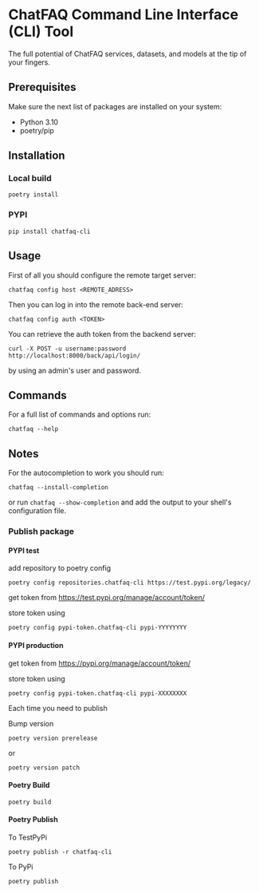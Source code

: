 # ChatFAQ Command Line Interface (CLI) Tool

The full potential of ChatFAQ services, datasets, and models at the tip of your fingers.

## Prerequisites

Make sure the next list of packages are installed on your system:

- Python 3.10
- poetry/pip

## Installation

### Local build

`poetry install`

### PYPI

`pip install chatfaq-cli`

## Usage

First of all you should configure the remote target server:

`chatfaq config host <REMOTE_ADRESS>`

Then you can log in into the remote back-end server:

`chatfaq config auth <TOKEN>`

You can retrieve the auth token from the backend server:

`curl -X POST -u username:password http://localhost:8000/back/api/login/`

by using an admin's user and password.

## Commands

For a full list of commands and options run:

`chatfaq --help`

## Notes

For the autocompletion to work you should run:

`chatfaq --install-completion`

or run `chatfaq --show-completion` and add the output to your shell's configuration file.

### Publish package

#### PYPI test

add repository to poetry config

    poetry config repositories.chatfaq-cli https://test.pypi.org/legacy/

get token from https://test.pypi.org/manage/account/token/

store token using

    poetry config pypi-token.chatfaq-cli pypi-YYYYYYYY

#### PYPI production

get token from https://pypi.org/manage/account/token/

store token using

    poetry config pypi-token.chatfaq-cli pypi-XXXXXXXX

Each time you need to publish

Bump version

    poetry version prerelease

or

    poetry version patch

#### Poetry Build

    poetry build

#### Poetry Publish

To TestPyPi

    poetry publish -r chatfaq-cli

To PyPi

    poetry publish
